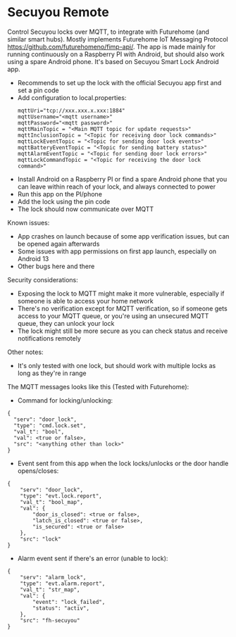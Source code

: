 # Secuyou Remote

Control Secuyou locks over MQTT, to integrate with Futurehome (and similar smart hubs).
Mostly implements Futurehome IoT Messaging Protocol https://github.com/futurehomeno/fimp-api/.
The app is made mainly for running continuously on a Raspberry PI with Android, but should also work using a spare Android phone.
It's based on Secuyou Smart Lock Android app.

* Recommends to set up the lock with the official Secuyou app first and set a pin code
* Add configuration to local.properties:
  ```
  mqttUri="tcp://xxx.xxx.x.xxx:1884"
  mqttUsername="<mqtt username>"
  mqttPassword="<mqtt password>"
  mqttMainTopic = "<Main MQTT topic for update requests>"
  mqttInclusionTopic = "<Topic for receiving door lock commands>"
  mqttLockEventTopic = "<Topic for sending door lock events>"
  mqttBatteryEventTopic = "<Topic for sending battery status>"
  mqttAlarmEventTopic = "<Topic for sending door lock errors>"
  mqttLockCommandTopic = "<Topic for receiving the door lock command>"
  ```
* Install Android on a Raspberry PI or find a spare Android phone that you can leave within reach of your lock, and always connected to power
* Run this app on the PI/phone
* Add the lock using the pin code
* The lock should now communicate over MQTT

Known issues:
* App crashes on launch because of some app verification issues, but can be opened again afterwards
* Some issues with app permissions on first app launch, especially on Android 13
* Other bugs here and there

Security considerations:
* Exposing the lock to MQTT might make it more vulnerable, especially if someone is able to access your home network
* There's no verification except for MQTT verification, so if someone gets access to your MQTT queue, 
  or you're using an unsecured MQTT queue, they can unlock your lock
* The lock might still be more secure as you can check status and receive notifications remotely

Other notes:
* It's only tested with one lock, but should work with multiple locks as long as they're in range

The MQTT messages looks like this (Tested with Futurehome):
* Command for locking/unlocking:
```
{
  "serv": "door_lock",
  "type": "cmd.lock.set",
  "val_t": "bool",
  "val": <true or false>,
  "src": "<anything other than lock>"
}
```
* Event sent from this app when the lock locks/unlocks or the door handle opens/closes:
```
{
    "serv": "door_lock",
    "type": "evt.lock.report",
    "val_t": "bool_map",
    "val": {
        "door_is_closed": <true or false>,
        "latch_is_closed": <true or false>,
        "is_secured": <true or false>
    },
    "src": "lock"
}
```
* Alarm event sent if there's an error (unable to lock):
```
{
    "serv": "alarm_lock",
    "type": "evt.alarm.report",
    "val_t": "str_map",
    "val": {
        "event": "lock_failed",
        "status": "activ",
    },
    "src": "fh-secuyou"
}
```


